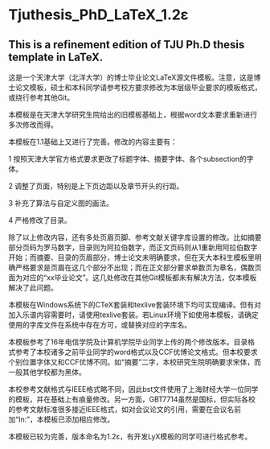 # Tjuthesis_PhD_LaTeX_1.2ε

## This is a refinement edition of TJU Ph.D thesis template in LaTeX. 

这是一个天津大学（北洋大学）的博士毕业论文LaTeX源文件模板。注意，这是博士论文模板，硕士和本科同学请参考校方要求修改为本层级毕业要求的模板格式，或绕行参考其他Git。

本模板是在天津大学研究生院给出的旧模板基础上，根据word文本要求重新进行多次修改而得。

本模板在1.1基础上又进行了完善。修改的内容主要有：

1 按照天津大学官方格式要求更改了标题字体、摘要字体、各个subsection的字体。

2 调整了页面，特别是上下页边距以及章节开头的行距。

3 补充了算法与自定义图的画法。

4 严格修改了目录。

除了以上修改内容，还有多处页眉页脚、参考文献关键字库设置的修改。比如摘要部分页码为罗马数字，目录则为阿拉伯数字，而正文页码则从1重新用阿拉伯数字开始；而摘要、目录的页眉部分，博士论文未明确要求，但在天大本科生模板里明确严格要求是页眉在这几个部分不出现；而在正文部分要求单数页为章名，偶数页面为对应的“xx毕业论文”。这几处修改在其他Git模板都未有解决方法，仅本模板解决了此问题。

本模板在Windows系统下的CTeX套装和texlive套装环境下均可实现编译。但有对加入乐谱内容需要时，请使用texlive套装。若Linux环境下如使用本模板，请确定使用的字库文件在系统中存在方可，或替换对应的字库名。

本模板参考了16年电信学院及计算机学院毕业同学上传的两个修改版本。目录格式参考了本校诸多之前毕业同学的word格式以及CCF优博论文格式。但本校要求个别位置字体又和CCF优博不同。如“摘要”二字，本校研究生院明确要求宋体，而一般其他学校都为黑体。

本校参考文献格式与IEEE格式略不同，因此bst文件使用了上海财经大学一位同学的模板，并在基础上有痕量修改。另一方面，GBT7714虽然是国标，但实际各校的参考文献标准很多接近IEEE格式，如对会议论文的引用，需要在会议名前加“In:”，本模板已添加相应修改。

本模板已较为完善，版本命名为1.2ε，有开发LyX模板的同学可进行格式参考。

